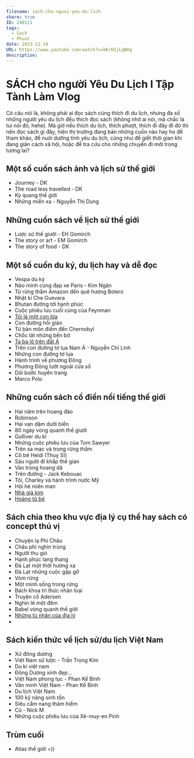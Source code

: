 ```yaml
---
filename: sach-cho-nguoi-yeu-du-lich
share: true
ID: 240111
tags:
  - Sach
  - Phuot
date: 2023-11-10
URL: https://www.youtube.com/watch?v=bKrHIjLqNUg
description: 
---
```


# SÁCH cho người Yêu Du Lịch l Tập Tành Làm Vlog

Có câu nói là, không phải ai đọc sách cũng thích đi du lịch, nhưng đa số những người yêu du lịch đều thích đọc sách (không nhớ ai nói, mà chắc là tui nói đó, hehe). Mà giờ nếu thích du lịch, thích phượt, thích đi đây đi đó thì nên đọc sách gì đây, hiện thị trường đang bán những cuốn nào hay ho để tham khảo, để nuôi dưỡng tình yêu du lịch, cũng như để giết thời gian khi đang giãn cách xã hội, hoặc để tra cứu cho những chuyến đi mới trong tương lai?

## Một số cuốn sách ảnh và lịch sử thế giới
- Journey - DK
- The road less travelled - DK
- Kỳ quang thế giới
- Những miền xa - Nguyễn Thị Dung
## Những cuốn sách về lịch sử thế giới
- Lược sử thế giưới - EH Gomirch
- The story or art - EM Gomirch
- The story of food - DK
## Một số cuốn du ký, du lịch hay và dễ đọc
- Vespa du ký
- Nào mình cùng đạp xe Paris - Kim Ngân
- Từ rừng thẳm Amazon đến quê hương Bolero
- Nhật kí Che Guevara
- Bhutan đường tới hạnh phúc
- Cuộc phiêu lưu cuối cùng của Feynman
- [Tôi là một con lừa](../../T%C3%B4i%20l%C3%A0%20m%E1%BB%99t%20con%20l%E1%BB%ABa.md)
- Con đường hồi giáo
- Từ bàn môn điếm đến Chernobyl
- Chốc lát những bến bờ
- [Ta ba lô trên đất Á](./ta-ba-lo-tren-dat-a.md)
- Trên con đường tơ lụa Nam Á - Nguyễn Chí Linh
- Những con đường tơ lụa
- Hành trình về phương Đông
- Phương Đông lướt ngoài cửa số
- Dõi bước huyền trang
- Marco Polo
## Những cuốn sách cổ điển nổi tiếng thế giới
- Hai năm trên hoang đảo
- Robinson
- Hai vạn dặm dưới biển
- 80 ngày vòng quanh thế giưới
- Gulliver du kí
- Những cuộc phiêu lưu của Tom Sawyer
- Trên sa mạc và trong rừng thẳm
- Cô bé Heidi (Thuỵ Sĩ)
- Sáu người đi khắp thế gian
- Vào trong hoang dã
- Trên đường - Jack Kebouac
- Tôi, Charley và hành trình nước Mỹ
- Hội hè miên man
- [Nhà giả kim](../../Nh%C3%A0%20Gi%E1%BA%A3%20Kim.md)
- [Hoàng tử bé](../../Ho%C3%A0ng%20T%E1%BB%AD%20B%C3%A9.md)
## Sách chia theo khu vực địa lý cụ thể hay sách có concept thú vị
- Chuyện lạ Phi Châu
- Châu phi nghìn trùng
- Người thu gió
- Hạnh phúc lang thang
- Đà Lạt một thời hương xa
- Đà Lạt những cuộc gặp gỡ
- Vòm rừng
- Một mình sống trong rừng
- Bách khoa tri thức nhân loại
- Truyện cổ Adersen
- Nghìn lẻ một đêm
- Babel vòng quanh thế giới
- [Những tù nhân của địa lý](../../Nh%E1%BB%AFng%20t%C3%B9%20nh%C3%A2n%20c%E1%BB%A7a%20%C4%91%E1%BB%8Ba%20l%C3%BD.md)
- 
## Sách kiến thức về lịch sử/du lịch Việt Nam
- Xứ đông dương
- Việt Nam sử lược - Trần Trọng Kim
- Du kí việt nam
- Đông Dương xinh đẹp...
- Việt Nam phong tục - Phan Kế Bính
- Văn minh Việt Nam - Phan Kế Bính
- Du lịch Việt Nam
- 100 kỹ năng sinh tồn
- Siêu cẩm nang thám hiểm
- Cũ - Nick M
- Những cuộc phiêu lưu của Xê-muy-en Pinh
## Trùm cuối
- Atlas thế giới =))